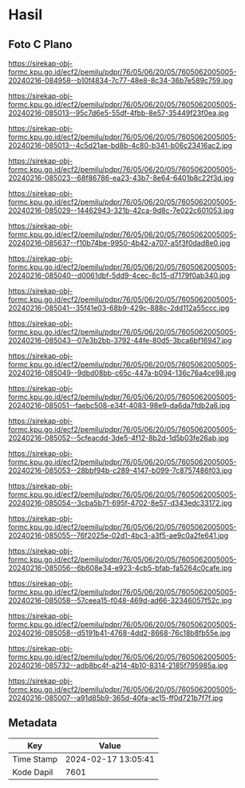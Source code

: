 # Hasil

## Foto C Plano

https://sirekap-obj-formc.kpu.go.id/ecf2/pemilu/pdpr/76/05/06/20/05/7605062005005-20240216-084958--b10f4834-7c77-48e8-8c34-36b7e589c759.jpg

https://sirekap-obj-formc.kpu.go.id/ecf2/pemilu/pdpr/76/05/06/20/05/7605062005005-20240216-085013--95c7d6e5-55df-4fbb-8e57-35449f23f0ea.jpg

https://sirekap-obj-formc.kpu.go.id/ecf2/pemilu/pdpr/76/05/06/20/05/7605062005005-20240216-085013--4c5d21ae-bd8b-4c80-b341-b06c23416ac2.jpg

https://sirekap-obj-formc.kpu.go.id/ecf2/pemilu/pdpr/76/05/06/20/05/7605062005005-20240216-085023--68f86786-ea23-43b7-8e64-6401b8c22f3d.jpg

https://sirekap-obj-formc.kpu.go.id/ecf2/pemilu/pdpr/76/05/06/20/05/7605062005005-20240216-085029--14462943-321b-42ca-9d8c-7e022c601053.jpg

https://sirekap-obj-formc.kpu.go.id/ecf2/pemilu/pdpr/76/05/06/20/05/7605062005005-20240216-085637--f10b74be-9950-4b42-a707-a5f3f0dad8e0.jpg

https://sirekap-obj-formc.kpu.go.id/ecf2/pemilu/pdpr/76/05/06/20/05/7605062005005-20240216-085040--d0061dbf-5dd9-4cec-8c15-d7179f0ab340.jpg

https://sirekap-obj-formc.kpu.go.id/ecf2/pemilu/pdpr/76/05/06/20/05/7605062005005-20240216-085041--35f41e03-68b9-429c-888c-2dd112a55ccc.jpg

https://sirekap-obj-formc.kpu.go.id/ecf2/pemilu/pdpr/76/05/06/20/05/7605062005005-20240216-085043--07e3b2bb-3792-44fe-80d5-3bca6bf16947.jpg

https://sirekap-obj-formc.kpu.go.id/ecf2/pemilu/pdpr/76/05/06/20/05/7605062005005-20240216-085049--9dbd08bb-c65c-447a-b094-136c76a4ce98.jpg

https://sirekap-obj-formc.kpu.go.id/ecf2/pemilu/pdpr/76/05/06/20/05/7605062005005-20240216-085051--faebc508-e34f-4083-98e9-da6da7fdb2a6.jpg

https://sirekap-obj-formc.kpu.go.id/ecf2/pemilu/pdpr/76/05/06/20/05/7605062005005-20240216-085052--5cfeacdd-3de5-4f12-8b2d-1d5b03fe26ab.jpg

https://sirekap-obj-formc.kpu.go.id/ecf2/pemilu/pdpr/76/05/06/20/05/7605062005005-20240216-085053--28bbf94b-c289-4147-b099-7c8757486f03.jpg

https://sirekap-obj-formc.kpu.go.id/ecf2/pemilu/pdpr/76/05/06/20/05/7605062005005-20240216-085054--3cba5b71-695f-4702-8e57-d343edc33172.jpg

https://sirekap-obj-formc.kpu.go.id/ecf2/pemilu/pdpr/76/05/06/20/05/7605062005005-20240216-085055--76f2025e-02d1-4bc3-a3f5-ae9c0a2fe641.jpg

https://sirekap-obj-formc.kpu.go.id/ecf2/pemilu/pdpr/76/05/06/20/05/7605062005005-20240216-085056--6b608e34-e923-4cb5-bfab-fa5264c0cafe.jpg

https://sirekap-obj-formc.kpu.go.id/ecf2/pemilu/pdpr/76/05/06/20/05/7605062005005-20240216-085058--57ceea15-f048-469d-ad66-32346057f52c.jpg

https://sirekap-obj-formc.kpu.go.id/ecf2/pemilu/pdpr/76/05/06/20/05/7605062005005-20240216-085058--d5191b41-4768-4dd2-8668-76c18b8fb55e.jpg

https://sirekap-obj-formc.kpu.go.id/ecf2/pemilu/pdpr/76/05/06/20/05/7605062005005-20240216-085732--adb8bc4f-a214-4b10-8314-2185f795985a.jpg

https://sirekap-obj-formc.kpu.go.id/ecf2/pemilu/pdpr/76/05/06/20/05/7605062005005-20240216-085007--a91d85b9-365d-40fa-ac15-ff0d721b7f7f.jpg


## Metadata

| Key        | Value               |
| ---------- | ------------------- |
| Time Stamp | 2024-02-17 13:05:41 |
| Kode Dapil | 7601                |



